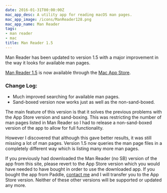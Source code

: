 ```yaml
---
date: 2016-01-31T00:00:00Z
mac_app_desc: A utility app for reading macOS man pages.
mac_app_image: /icons/ManReader128.png
mac_app_name: Man Reader
tags:
- man reader
- mac
title: Man Reader 1.5
---
```


Man Reader has been updated to version 1.5 with a major improvement in the way
it looks for available man pages.

[Man Reader 1.5][1] is now available through the [Mac App Store][2].

### Change Log:

* Much improved searching for available man pages.
* Sand-boxed version now works just as well as the non-sand-boxed.

The main feature of this version is that it solves the previous problems with
the App Store version and sand-boxing. This was restricting the number of man
pages listed in Man Reader so I had to release a non-sand-boxed version of the
app to allow for full functionality.

However I discovered that although this gave better results, it was still
missing a lot of man pages. Version 1.5 now queries the man page files in a
completely different way which is listing many more man pages.

If you previously had downloaded the Man Reader (no SB) version of the app from
this site, please revert to the App Store version which you would have needed to
have bought in order to use the downloaded app. If you bought the app from
Paddle, [contact me][3] and I will transfer you to the App Store version.
Neither of these other versions will be supported or updated any more.

[1]: /manreader/
[2]: http://itunes.apple.com/app/man-reader/id522583774?mt=12
[3]: mailto:sarah@troz.net?subject=Man%20Reader%20transfer%20to%20App%20Store
